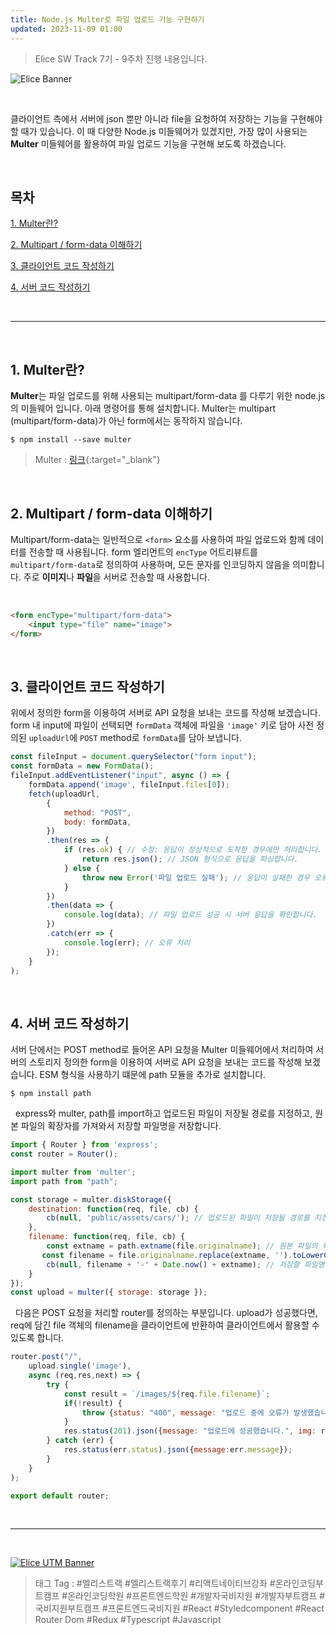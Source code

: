 ```yaml
---
title: Node.js Multer로 파일 업로드 기능 구현하기
updated: 2023-11-09 01:00
---
```


> Elice SW Track 7기 - 9주차 진행 내용입니다.


![Elice Banner](/blog/assets/elice/SW7_top_banner.png)

&nbsp;

클라이언트 측에서 서버에 json 뿐만 아니라 file을 요청하여 저장하는 기능을 구현해야 할 때가 있습니다. 이 때 다양한 Node.js 미들웨어가 있겠지만, 가장 많이 사용되는 **Multer** 미들웨어를 활용하여 파일 업로드 기능을 구현해 보도록 하겠습니다.


&nbsp;

## 목차
[1. Multer란?](#1-multer란)

[2. Multipart / form-data 이해하기](#2-multipart--form-data-이해하기)

[3. 클라이언트 코드 작성하기](#3-클라이언트-코드-작성하기)

[4. 서버 코드 작성하기](#4-서버-코드-작성하기)


&nbsp;

---

&nbsp;
## 1. Multer란?

**Multer**는 파일 업로드를 위해 사용되는 multipart/form-data 를 다루기 위한 node.js 의 미들웨어 입니다. 아래 명령어를 통해 설치합니다. Multer는 multipart (multipart/form-data)가 아닌 form에서는 동작하지 않습니다.

```shell
$ npm install --save multer
```
> Multer : [링크](https://www.npmjs.com/package/multer){:target="_blank"}

&nbsp;
## 2. Multipart / form-data 이해하기

Multipart/form-data는 일반적으로 `<form>` 요소를 사용하여 파일 업로드와 함께 데이터를 전송할 때 사용됩니다. form 엘리먼트의 `encType` 어트리뷰트를 `multipart/form-data`로 정의하여 사용하며, 모든 문자를 인코딩하지 않음을 의미합니다. 주로 **이미지**나 **파일**을 서버로 전송할 때 사용합니다.

&nbsp;

```html
<form encType="multipart/form-data">
    <input type="file" name="image">
</form>
```

&nbsp;
## 3. 클라이언트 코드 작성하기

위에서 정의한 form을 이용하여 서버로 API 요청을 보내는 코드를 작성해 보겠습니다. form 내 input에 파일이 선택되면 `formData` 객체에 파일을 `'image'` 키로 담아 사전 정의된 `uploadUrl`에 `POST` method로 `formData`를 담아 보냅니다.

```javascript
const fileInput = document.querySelector("form input");
const formData = new FormData();
fileInput.addEventListener("input", async () => {
    formData.append('image', fileInput.files[0]);
    fetch(uploadUrl,
        {
            method: "POST",
            body: formData,
        })
        .then(res => {
            if (res.ok) { // 수정: 응답이 정상적으로 도착한 경우에만 처리합니다.
                return res.json(); // JSON 형식으로 응답을 파싱합니다.
            } else {
                throw new Error('파일 업로드 실패'); // 응답이 실패한 경우 오류를 throw합니다.
            }
        })
        .then(data => {
            console.log(data); // 파일 업로드 성공 시 서버 응답을 확인합니다.
        })
        .catch(err => {
            console.log(err); // 오류 처리
        });
    }
);
```

&nbsp;
## 4. 서버 코드 작성하기

서버 단에서는 POST method로 들어온 API 요청을 Multer 미들웨어에서 처리하여 서버의 스토리지 정의한 form을 이용하여 서버로 API 요청을 보내는 코드를 작성해 보겠습니다. ESM 형식을 사용하기 떄문에 path 모듈을 추가로 설치합니다.

```shell
$ npm install path
```

&nbsp;
express와 multer, path를 import하고 업로드된 파일이 저장될 경로를 지정하고, 원본 파일의 확장자를 가져와서 저장할 파일명을 저장합니다.
&nbsp;

```javascript
import { Router } from 'express';
const router = Router();

import multer from 'multer';
import path from "path";

const storage = multer.diskStorage({
    destination: function(req, file, cb) {
        cb(null, 'public/assets/cars/'); // 업로드된 파일이 저장될 경로를 지정합니다.
    },
    filename: function(req, file, cb) {
        const extname = path.extname(file.originalname); // 원본 파일의 확장자를 가져옵니다.
       const filename = file.originalname.replace(extname, '').toLowerCase(); // 파일명을 설정합니다. 여기서는 확장자를 제외하고 소문자로 변환합니다.
        cb(null, filename + '-' + Date.now() + extname); // 저장할 파일명을 설정합니다. 이 예제에서는 파일명에 타임스탬프를 추가합니다.
    }
});
const upload = multer({ storage: storage });
```
&nbsp;
다음은 POST 요청을 처리할 router를 정의하는 부분입니다. upload가 성공했다면, req에 담긴 file 객체의 filename을 클라이언트에 반환하여 클라이언트에서 활용할 수 있도록 합니다.
&nbsp;

```javascript
router.post("/",
    upload.single('image'),
    async (req,res,next) => {
        try {
            const result = `/images/${req.file.filename}`;
            if(!result) {
                throw {status: "400", message: "업로드 중에 오류가 발생했습니다."}
            }
            res.status(201).json({message: "업로드에 성공했습니다.", img: result});
        } catch (err) {
            res.status(err.status).json({message:err.message});
        }
    }
);

export default router;
```



&nbsp;

---
&nbsp;

[![Elice UTM Banner](/blog/assets/elice/SW7_jihoonkim_bottom_banner.png)](https://elice.training/track/sw?utm_source=sw7&utm_medium=blog&utm_campaign=challenge&utm_content=m2gzitm8b)
&nbsp;
> 태그 Tag : #엘리스트랙 #엘리스트랙후기 #리액트네이티브강좌 #온라인코딩부트캠프 #온라인코딩학원 #프론트엔드학원 #개발자국비지원 #개발자부트캠프 #국비지원부트캠프 #프론트엔드국비지원 #React #Styledcomponent #React Router Dom #Redux #Typescript #Javascript
